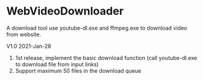 # WebVideoDownloader
A download tool use youtube-dl.exe and ffmpeg.exe to download video from website.


V1.0 2021-Jan-28
1. 1st release, implement the basic download function (call youtube-dl.exe to download file from input links)
2. Support maximum 50 files in the download queue
